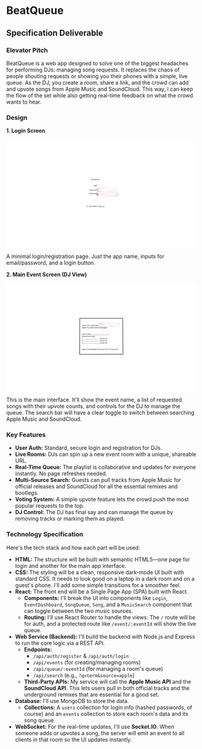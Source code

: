# BeatQueue

## Specification Deliverable

### Elevator Pitch

BeatQueue is a web app designed to solve one of the biggest headaches for performing DJs: managing song requests. It replaces the chaos of people shouting requests or showing you their phones with a simple, live queue. As the DJ, you create a room, share a link, and the crowd can add and upvote songs from Apple Music and SoundCloud. This way, I can keep the flow of the set while also getting real-time feedback on what the crowd wants to hear.

### Design

**1. Login Screen**

![Login Screen Sketch](BeatQueue.png)

A minimal login/registration page. Just the app name, inputs for email/password, and a login button.

**2. Main Event Screen (DJ View)**

![Main Event Screen Sketch](c.png)

This is the main interface. It'll show the event name, a list of requested songs with their upvote counts, and controls for the DJ to manage the queue. The search bar will have a clear toggle to switch between searching Apple Music and SoundCloud.

### Key Features

- **User Auth:** Standard, secure login and registration for DJs.
- **Live Rooms:** DJs can spin up a new event room with a unique, shareable URL.
- **Real-Time Queue:** The playlist is collaborative and updates for everyone instantly. No page refreshes needed.
- **Multi-Source Search:** Guests can pull tracks from Apple Music for official releases and SoundCloud for all the essential remixes and bootlegs.
- **Voting System:** A simple upvote feature lets the crowd push the most popular requests to the top.
- **DJ Control:** The DJ has final say and can manage the queue by removing tracks or marking them as played.

### Technology Specification

Here's the tech stack and how each part will be used:

*   **HTML:** The structure will be built with semantic HTML5—one page for login and another for the main app interface.
*   **CSS:** The styling will be a clean, responsive dark-mode UI built with standard CSS. It needs to look good on a laptop in a dark room and on a guest's phone. I'll add some simple transitions for a smoother feel.
*   **React:** The front end will be a Single Page App (SPA) built with React.
    *   **Components:** I'll break the UI into components like `Login`, `EventDashboard`, `SongQueue`, `Song`, and a `MusicSearch` component that can toggle between the two music sources.
    *   **Routing:** I'll use React Router to handle the views. The `/` route will be for auth, and a protected route like `/event/:eventId` will show the live queue.
*   **Web Service (Backend):** I'll build the backend with Node.js and Express to run the core logic via a REST API.
    *   **Endpoints:**
        *   `/api/auth/register` & `/api/auth/login`
        *   `/api/events` (for creating/managing rooms)
        *   `/api/queue/:eventId` (for managing a room's queue)
        *   `/api/search` (e.g., `?q=term&source=apple`)
    *   **Third-Party APIs:** My service will call the **Apple Music API** and the **SoundCloud API**. This lets users pull in both official tracks and the underground remixes that are essential for a good set.
*   **Database:** I'll use MongoDB to store the data.
    *   **Collections:** A `users` collection for login info (hashed passwords, of course) and an `events` collection to store each room's data and its song queue.
*   **WebSocket:** For the real-time updates, I'll use **Socket.IO**. When someone adds or upvotes a song, the server will emit an event to all clients in that room so the UI updates instantly.

